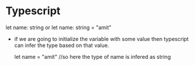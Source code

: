 # Typescript

  let name: string
  or
  let name: string = "amit"

- if we are going to initialize the variable with some value then typescript can infer the type based on that value.

  let name = "amit" //so here the type of name is infered as string
